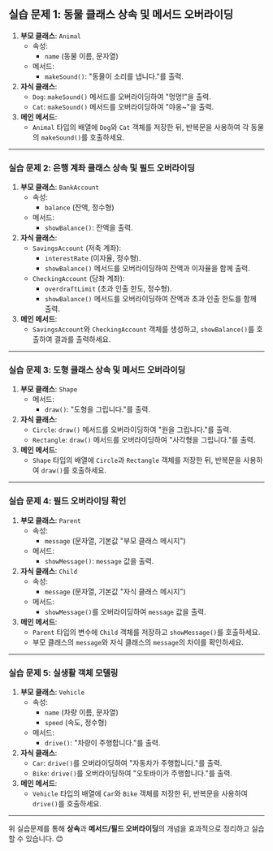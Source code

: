 ## **실습 문제 1: 동물 클래스 상속 및 메서드 오버라이딩**

1. **부모 클래스**: `Animal`
   - 속성:
     - `name` (동물 이름, 문자열)
   - 메서드:
     - `makeSound()`: "동물이 소리를 냅니다."를 출력.
2. **자식 클래스**:
   - `Dog`: `makeSound()` 메서드를 오버라이딩하여 "멍멍!"을 출력.
   - `Cat`: `makeSound()` 메서드를 오버라이딩하여 "야옹~"을 출력.
3. **메인 메서드**:
   - `Animal` 타입의 배열에 `Dog`와 `Cat` 객체를 저장한 뒤, 반복문을 사용하여 각 동물의 `makeSound()`를 호출하세요.

---

### **실습 문제 2: 은행 계좌 클래스 상속 및 필드 오버라이딩**

1. **부모 클래스**: `BankAccount`
   - 속성:
     - `balance` (잔액, 정수형)
   - 메서드:
     - `showBalance()`: 잔액을 출력.
2. **자식 클래스**:
   - `SavingsAccount` (저축 계좌):
     - `interestRate` (이자율, 정수형).
     - `showBalance()` 메서드를 오버라이딩하여 잔액과 이자율을 함께 출력.
   - `CheckingAccount` (당좌 계좌):
     - `overdraftLimit` (초과 인출 한도, 정수형).
     - `showBalance()` 메서드를 오버라이딩하여 잔액과 초과 인출 한도를 함께 출력.
3. **메인 메서드**:
   - `SavingsAccount`와 `CheckingAccount` 객체를 생성하고, `showBalance()`를 호출하여 결과를 출력하세요.

---

### **실습 문제 3: 도형 클래스 상속 및 메서드 오버라이딩**

1. **부모 클래스**: `Shape`
   - 메서드:
     - `draw()`: "도형을 그립니다."를 출력.
2. **자식 클래스**:
   - `Circle`: `draw()` 메서드를 오버라이딩하여 "원을 그립니다."를 출력.
   - `Rectangle`: `draw()` 메서드를 오버라이딩하여 "사각형을 그립니다."를 출력.
3. **메인 메서드**:
   - `Shape` 타입의 배열에 `Circle`과 `Rectangle` 객체를 저장한 뒤, 반복문을 사용하여 `draw()`를 호출하세요.

---

### **실습 문제 4: 필드 오버라이딩 확인**

1. **부모 클래스**: `Parent`
   - 속성:
     - `message` (문자열, 기본값 "부모 클래스 메시지")
   - 메서드:
     - `showMessage()`: `message` 값을 출력.
2. **자식 클래스**: `Child`
   - 속성:
     - `message` (문자열, 기본값 "자식 클래스 메시지")
   - 메서드:
     - `showMessage()`를 오버라이딩하여 `message` 값을 출력.
3. **메인 메서드**:
   - `Parent` 타입의 변수에 `Child` 객체를 저장하고 `showMessage()`를 호출하세요.
   - 부모 클래스의 `message`와 자식 클래스의 `message`의 차이를 확인하세요.

---

### **실습 문제 5: 실생활 객체 모델링**

1. **부모 클래스**: `Vehicle`
   - 속성:
     - `name` (차량 이름, 문자열)
     - `speed` (속도, 정수형)
   - 메서드:
     - `drive()`: "차량이 주행합니다."를 출력.
2. **자식 클래스**:
   - `Car`: `drive()`를 오버라이딩하여 "자동차가 주행합니다."를 출력.
   - `Bike`: `drive()`를 오버라이딩하여 "오토바이가 주행합니다."를 출력.
3. **메인 메서드**:
   - `Vehicle` 타입의 배열에 `Car`와 `Bike` 객체를 저장한 뒤, 반복문을 사용하여 `drive()`를 호출하세요.

---

위 실습문제를 통해 **상속**과 **메서드/필드 오버라이딩**의 개념을 효과적으로 정리하고 실습할 수 있습니다. 😊
